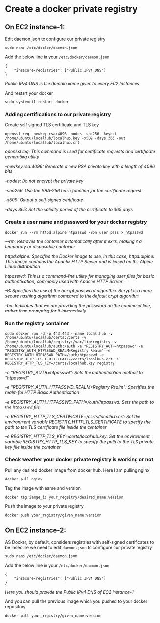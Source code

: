 # Create a docker private registry

## On EC2 instance-1:

Edit daemon.json to configure our private registry
```
sudo nano /etc/docker/daemon.json
```
Add the below line in your `/etc/docker/daemon.json` 
```
{
    "insecure-registries": ["Public IPv4 DNS"]
}
```
*Public IPv4 DNS is the domain name given to every EC2 Instances*

And restart your docker
```
sudo systemctl restart docker
```
### Adding certifications to our private registry

Create self signed TLS certificate and TLS key
```
openssl req -newkey rsa:4096 -nodes -sha256 -keyout /home/ubuntu/localhub/localhub.key -x509 -days 365 -out /home/ubuntu/localhub/localhub.crt
```

*openssl req: This command is used for certificate requests and certificate generating utility*

*-newkey rsa:4096: Generate a new RSA private key with a length of 4096 bits*

*-nodes: Do not encrypt the private key*

*-sha256: Use the SHA-256 hash function for the certificate request*

*-x509: Output a self-signed certificate*

*-days 365: Set the validity period of the certificate to 365 days*

### Create a user name and password for your docker registry
```
docker run --rm httpd:alpine htpasswd -Bbn user pass > htpasswd
```

*--rm: Removes the container automatically after it exits, making it a temporary or disposable container*

*httpd:alpine: Specifies the Docker image to use, in this case, httpd:alpine. This image contains the Apache HTTP Server and is based on the Alpine Linux distribution*

*htpasswd: This is a command-line utility for managing user files for basic authentication, commonly used with Apache HTTP Server*

*-B: Specifies the use of the bcrypt password algorithm. Bcrypt is a more secure hashing algorithm compared to the default crypt algorithm*

*-bn: Indicates that we are providing the password on the command line, rather than prompting for it interactively*

### Run the registry container
```
sudo docker run -d -p 443:443 --name local.hub -v /home/ubuntu/localhub/certs:/certs -v /home/ubuntu/localhub/registry:/var/lib/registry -v /home/ubuntu/localhub/auth:/auth -e "REGISTRY_AUTH=htpasswd" -e "REGISTRY_AUTH_HTPASSWD_REALM=Registry Realm" -e REGISTRY_AUTH_HTPASSWD_PATH=/auth/htpasswd -e REGISTRY_HTTP_TLS_CERTIFICATE=/certs/localhub.crt -e REGISTRY_HTTP_TLS_KEY=/certs/localhub.key registry
```

*-e "REGISTRY_AUTH=htpasswd": Sets the authentication method to "htpasswd"*

*-e "REGISTRY_AUTH_HTPASSWD_REALM=Registry Realm": Specifies the realm for HTTP Basic Authentication*

*-e REGISTRY_AUTH_HTPASSWD_PATH=/auth/htpasswd: Sets the path to the htpasswd file*

*-e REGISTRY_HTTP_TLS_CERTIFICATE=/certs/localhub.crt: Set the environment variable REGISTRY_HTTP_TLS_CERTIFICATE to specify the path to the TLS certificate file inside the container*

*-e REGISTRY_HTTP_TLS_KEY=/certs/localhub.key: Set the environment variable REGISTRY_HTTP_TLS_KEY to specify the path to the TLS private key file inside the container*

### Check weather your docker private registry is working or not

Pull any desired docker image from docker hub.
Here I am pulling nginx
```
docker pull nginx
```
Tag the image with name and version
```
docker tag iamge_id your_regsitry/desired_name:version
```
Push the image to your private registry
```
docker push your_registry/given_name:version
```
## On EC2 instance-2:

AS Docker, by default, considers registries with self-signed certificates to be insecure we need to edit `daemon.json` to configure our private registry
```
sudo nano /etc/docker/daemon.json
```
Add the below line in your `/etc/docker/daemon.json`
```
{
    "insecure-registries": ["Public IPv4 DNS"]
}
```
*Here you should provide the Public IPv4 DNS of EC2 instance-1*

And you can pull the previous image which you pushed to your docker repository
```
docker pull your_registry/given_name:version
```